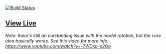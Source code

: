 
[![Build Status](https://travis-ci.org/dakom/web-menorah.svg?branch=master)](https://travis-ci.org/dakom/web-menorah)

## [View Live](https://virtual-menorah.netlify.com)

_Note: there's still an outstanding issue with the model rotation, but the core idea basically works. See this video for more info: https://www.youtube.com/watch?v=-7WDxa-e2Oo_

